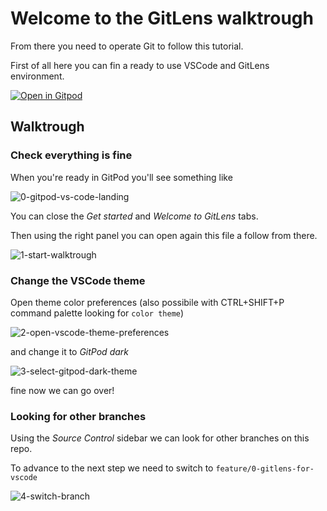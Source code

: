# Welcome to the GitLens walktrough

From there you need to operate Git to follow this tutorial.

First of all here you can fin a ready to use VSCode and GitLens environment.

[![Open in Gitpod](https://gitpod.io/button/open-in-gitpod.svg)](https://gitpod.io/#https://github.com/aaglietti-itsrizzoli/2021-23.SA.UFS07)

## Walktrough

### Check everything is fine

When you're ready in GitPod you'll see something like

![0-gitpod-vs-code-landing](images/0-gitpod-vs-code-landing.png)

You can close the _Get started_ and _Welcome to GitLens_ tabs.

Then using the right panel you can open again this file a follow from there.

![1-start-walktrough](images/1-start-walktrough.png)

### Change the VSCode theme

Open theme color preferences (also possibile with CTRL+SHIFT+P command palette looking for `color theme`)

![2-open-vscode-theme-preferences](images/2-open-vscode-theme-preferences.png)

and change it to _GitPod dark_

![3-select-gitpod-dark-theme](images/3-select-gitpod-dark-theme.png)

fine now we can go over!

### Looking for other branches

Using the _Source Control_ sidebar we can look for other branches on this repo.

To advance to the next step we need to switch to `feature/0-gitlens-for-vscode`

![4-switch-branch](images/4-switch-branch.png)
